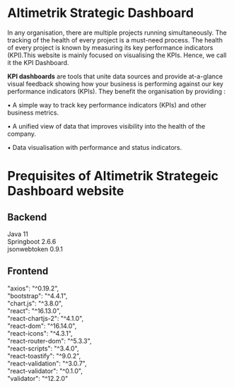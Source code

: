 # Altimetrik Strategic Dashboard
In any organisation, there are multiple projects running simultaneously. The tracking of the health of every project is a must-need process. The health of every project is known by measuring its key performance indicators (KPI).This website is mainly focused on visualising the KPIs. Hence, we call it the KPI Dashboard.<br>

**KPI dashboards** are tools that unite data sources and provide at-a-glance visual feedback showing how your business is performing against our key performance indicators (KPIs). They benefit the organisation by providing :<br>

• A simple way to track key performance indicators (KPIs) and other business metrics.<br>

• A unified view of data that improves visibility into the health of the company.<br>

• Data visualisation with performance and status indicators.<br>




# Prequisites of Altimetrik Strategeic Dashboard website
## Backend
Java 11 <br>
Springboot 2.6.6 <br>
jsonwebtoken 0.9.1 <br>
## Frontend 
 "axios": "^0.19.2", <br>
 "bootstrap": "^4.4.1",<br>
 "chart.js": "^3.8.0",<br>
 "react": "^16.13.0",<br>
 "react-chartjs-2": "^4.1.0",<br>
 "react-dom": "^16.14.0",<br>
 "react-icons": "^4.3.1",<br>
 "react-router-dom": "^5.3.3",<br>
 "react-scripts": "^3.4.0",<br>
 "react-toastify": "^9.0.2",<br>
 "react-validation": "^3.0.7",<br>
 "react-validator": "^0.1.0",<br>
 "validator": "^12.2.0"<br>


